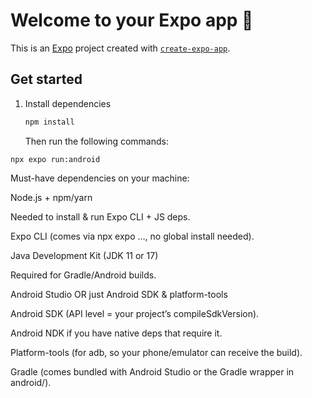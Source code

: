 # Welcome to your Expo app 👋

This is an [Expo](https://expo.dev) project created with [`create-expo-app`](https://www.npmjs.com/package/create-expo-app).

## Get started

1. Install dependencies

   ```bash
   npm install
   ```

   Then run the following commands:

```npx expo prebuild --clean
npx expo run:android
```

Must-have dependencies on your machine:

Node.js + npm/yarn

Needed to install & run Expo CLI + JS deps.

Expo CLI (comes via npx expo …, no global install needed).

Java Development Kit (JDK 11 or 17)

Required for Gradle/Android builds.

Android Studio OR just Android SDK & platform-tools

Android SDK (API level = your project’s compileSdkVersion).

Android NDK if you have native deps that require it.

Platform-tools (for adb, so your phone/emulator can receive the build).

Gradle (comes bundled with Android Studio or the Gradle wrapper in android/).
